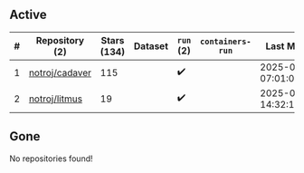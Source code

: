 ## Active
| # | Repository (2) | Stars (134) | Dataset | `run` (2) | `containers-run` | Last Modified |
| --- | --- | --- | --- | --- | --- | --- |
| 1 | [notroj/cadaver](https://github.com/notroj/cadaver) | 115 |  | :heavy_check_mark: |  | 2025-07-17 07:01:03+00:00 |
| 2 | [notroj/litmus](https://github.com/notroj/litmus) | 19 |  | :heavy_check_mark: |  | 2025-06-30 14:32:14+00:00 |

## Gone
No repositories found!
